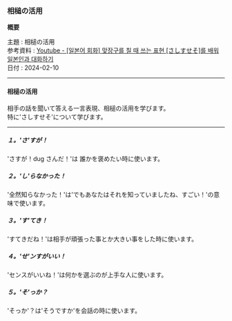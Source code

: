 ### 相槌の活用

**概要**

主題 : 相槌の活用<br>
参考資料 : [Youtube - [일본어 회화] 맞장구를 칠 때 쓰는 표현 [さしすせそ]를 배워 일본인과 대화하기 ](https://youtu.be/CP4MQ4-eaP8?si=C5sbLK-DaiJSDSv7)<br>
日付 : 2024-02-10<br>

---

#### 相槌の活用

相手の話を聞いて答える一言表現、相槌の活用を学びます。<br>
特に'さしすせそ'について学びます。<br>

---

##### １。'さ'すが！

'さすが！dug さんだ！'は 誰かを褒めたい時に使います。<br>

##### ２。'し'らなかった！

'全然知らなかった！'は'でもあなたはそれを知っていましたね、すごい！'の意味で使います。<br>

##### ３。'す'てき！

'すてきだね！'は相手が頑張った事とか大きい事をした時に使います。<br>

##### ４。'せ'ンすがいい！

'センスがいいね！'は何かを選ぶのが上手な人に使います。<br>

##### ５。'そ'っか？

'そっか'？は'そうですか'を会話の時に使います。<br>
